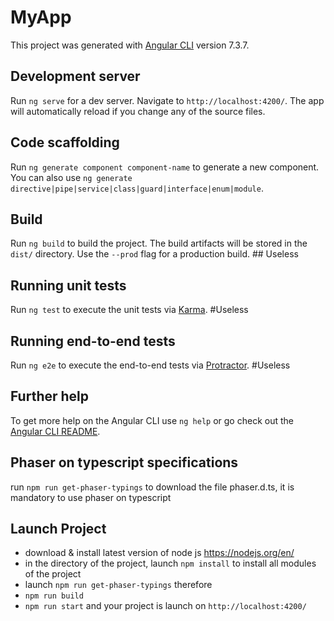 # MyApp

This project was generated with [Angular CLI](https://github.com/angular/angular-cli) version 7.3.7.

## Development server

Run `ng serve` for a dev server. Navigate to `http://localhost:4200/`. The app will automatically reload if you change any of the source files.

## Code scaffolding

Run `ng generate component component-name` to generate a new component. You can also use `ng generate directive|pipe|service|class|guard|interface|enum|module`.

## Build

Run `ng build` to build the project. The build artifacts will be stored in the `dist/` directory. Use the `--prod` flag for a production build. ## Useless

## Running unit tests

Run `ng test` to execute the unit tests via [Karma](https://karma-runner.github.io). #Useless

## Running end-to-end tests

Run `ng e2e` to execute the end-to-end tests via [Protractor](http://www.protractortest.org/). #Useless

## Further help

To get more help on the Angular CLI use `ng help` or go check out the [Angular CLI README](https://github.com/angular/angular-cli/blob/master/README.md).


## Phaser on typescript specifications 

run `npm run get-phaser-typings` to download the file phaser.d.ts, it is mandatory to use phaser on typescript

## Launch Project

- download & install latest version of node js https://nodejs.org/en/
- in the directory of the project, launch `npm install` to install all modules of the project
- launch `npm run get-phaser-typings` therefore
- `npm run build`
- `npm run start` and your project is launch on `http://localhost:4200/`